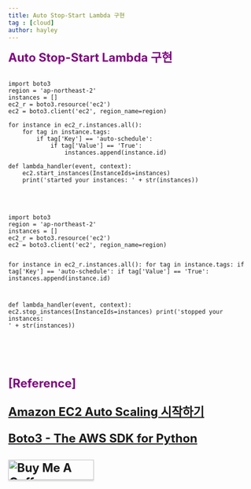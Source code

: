```yaml
---
title: Auto Stop-Start Lambda 구현
tag : [cloud]
author: hayley
---
```


<font size="5" color="purple"><b>Auto Stop-Start Lambda 구현</b></font>
<br>
<br>
<pre><code>import boto3
region = 'ap-northeast-2'
instances = []
ec2_r = boto3.resource('ec2')
ec2 = boto3.client('ec2', region_name=region)

for instance in ec2_r.instances.all():
    for tag in instance.tags:
        if tag['Key'] == 'auto-schedule':
            if tag['Value'] == 'True':
                instances.append(instance.id)

def lambda_handler(event, context):
    ec2.start_instances(InstanceIds=instances)
    print('started your instances: ' + str(instances))
</code></pre>
<br>
<br>
<pre><code>import boto3
region = 'ap-northeast-2'
instances = []
ec2_r = boto3.resource('ec2')
ec2 = boto3.client('ec2', region_name=region)

for instance in ec2_r.instances.all():
    for tag in instance.tags:
        if tag['Key'] == 'auto-schedule':
            if tag['Value'] == 'True':
                instances.append(instance.id)

def lambda_handler(event, context):
    ec2.stop_instances(InstanceIds=instances)
    print('stopped your instances: ' + str(instances))
</code></pre>    
<br>
<br>
<br> <font size="5" color="purple"><b>[Reference]
<p><a href="https://docs.aws.amazon.com/ko_kr/autoscaling/ec2/userguide/GettingStartedTutorial.html">Amazon EC2 Auto Scaling 시작하기</a>  
<p><a href="https://github.com/boto/boto3">Boto3 - The AWS SDK for Python</a>  
<br>
<br>  
<a href="https://www.buymeacoffee.com/yhshim17" target="_blank"><img src="https://www.buymeacoffee.com/assets/img/custom_images/orange_img.png" alt="Buy Me A Coffee" style="height: 41px !important;width: 174px !important;box-shadow: 0px 3px 2px 0px rgba(190, 190, 190, 0.5) !important;-webkit-box-shadow: 0px 3px 2px 0px rgba(190, 190, 190, 0.5) !important;" ></a>


